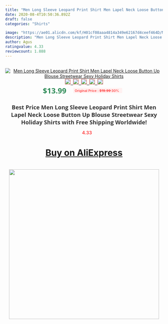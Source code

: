 ```yaml
---
title: "Men Long Sleeve Leopard Print Shirt Men Lapel Neck Loose Button Up Blouse Streetwear Sexy Holiday Shirts"
date: 2020-08-4T10:50:36.892Z
draft: false
categories: "Shirts"

image: "https://ae01.alicdn.com/kf/H01cf08aaa4814a349e62167d4ceef464D/Men-Long-Sleeve-Leopard-Print-Shirt-Men-Lapel-Neck-Loose-Button-Up-Blouse-Streetwear-Sexy-Holiday.png_220x220.png"
description: "Men Long Sleeve Leopard Print Shirt Men Lapel Neck Loose Button Up Blouse Streetwear Sexy Holiday Shirts"
author: Agus
ratingvalue: 4.33
reviewcount: 1.888
---
```

<br>
<div style="text-align: center;">
<a href="https://s.click.aliexpress.com/e/_9vZfLB" target="_blank" rel="nofollow noopener noreferrer"><img alt="Men Long Sleeve Leopard Print Shirt Men Lapel Neck Loose Button Up Blouse Streetwear Sexy Holiday Shirts" class="magnifier-image" src="https://ae01.alicdn.com/kf/H01cf08aaa4814a349e62167d4ceef464D/Men-Long-Sleeve-Leopard-Print-Shirt-Men-Lapel-Neck-Loose-Button-Up-Blouse-Streetwear-Sexy-Holiday.png_220x220.png_640x640.jpg">
<br>
<img style="border:1px solid salmon" src="https://ae01.alicdn.com/kf/H01cf08aaa4814a349e62167d4ceef464D/Men-Long-Sleeve-Leopard-Print-Shirt-Men-Lapel-Neck-Loose-Button-Up-Blouse-Streetwear-Sexy-Holiday.png_120x120.jpg">&nbsp;&nbsp;<img style="border:1px solid salmon" src="https://ae01.alicdn.com/kf/H76d69708728b430bb6c38eefb2b1340ba/Men-Long-Sleeve-Leopard-Print-Shirt-Men-Lapel-Neck-Loose-Button-Up-Blouse-Streetwear-Sexy-Holiday.jpg_120x120.jpg">&nbsp;&nbsp;<img style="border:1px solid salmon" src="https://ae01.alicdn.com/kf/H527c72eec8974104a223889c7dd25f8dP/Men-Long-Sleeve-Leopard-Print-Shirt-Men-Lapel-Neck-Loose-Button-Up-Blouse-Streetwear-Sexy-Holiday.jpg_120x120.jpg">&nbsp;&nbsp;<img style="border:1px solid salmon" src="https://ae01.alicdn.com/kf/Hed10382708b248eea0c139ac71b5e405f/Men-Long-Sleeve-Leopard-Print-Shirt-Men-Lapel-Neck-Loose-Button-Up-Blouse-Streetwear-Sexy-Holiday.jpg_120x120.jpg">&nbsp;&nbsp;<img style="border:1px solid salmon" src="https://ae01.alicdn.com/kf/Hcdf8e8644f1548bc998d4873994ba79dG/Men-Long-Sleeve-Leopard-Print-Shirt-Men-Lapel-Neck-Loose-Button-Up-Blouse-Streetwear-Sexy-Holiday.jpg_120x120.jpg"></a></div><br0>
<div style="text-align: center;"><span style="background-color: white; border: 0px; box-sizing: border-box; color: seagreen; display: inline-block; font-family: &quot;open sans&quot; , &quot;arial&quot; , &quot;helvetica&quot; , sans-serif , &quot;heiti&quot;; font-size: 24px; font-stretch: inherit; font-weight: 700; line-height: inherit; margin: 0px 10px 0px 0px; padding: 0px; vertical-align: middle;">$13.99 </span>
<span style="background: rgb(255 , 241 , 241); border-radius: 3px; border: 0px; box-sizing: border-box; color: #ff4747; display: inline-block; font-family: inherit; font-size: 12px; font-stretch: inherit; font-style: inherit; font-variant: inherit; font-weight: 600; line-height: inherit; margin: 0px; padding: 2px 5px; transform: scale(0.9); vertical-align: middle;">Original Price : <b style="text-decoration: line-through;">$19.99 </b> 30%&nbsp;&nbsp;</span></div>
<h1 style="color: #333333; display: inline-block; font-family: &quot;open sans&quot; , &quot;arial&quot; , &quot;helvetica&quot; , sans-serif , &quot;heiti&quot;; font-size: 18px; font-stretch: inherit; font-weight: 700; text-align: center;">Best Price Men Long Sleeve Leopard Print Shirt Men Lapel Neck Loose Button Up Blouse Streetwear Sexy Holiday Shirts with Free Shipping Worldwide!</h1>
<div style="color: #ff4747; text-align: center;">
<img src="https://4.bp.blogspot.com/-M0ZcTcb-5uY/XleCXlxnR4I/AAAAAAAAAEc/OrjgMkXV1oMQFaCRZj5HQwOCBcu3w1FegCPcBGAYYCw/s1600/star.png" style="height: 15px;">&nbsp;<b>4.33</b></div>
<div class="button_cont" align="center"><a class="buynow_a" href="https://s.click.aliexpress.com/e/_9vZfLB" target="_blank" rel="nofollow noopener noreferrer"><H1>Buy on AliExpress</H1></a></div><br>
<div class="separator" style="clear: both; text-align: center;">
<img src="https://lh3.googleusercontent.com/-pTy5HemUv9M/XlePHvY0dAI/AAAAAAAAAE4/0nX5iRUoIWY8eMW9Dpxeirr157OZliDIgCLcBGAsYHQ/s1600/badge.gif" width="480">
</div>
